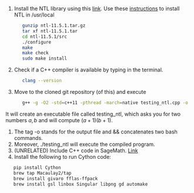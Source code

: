 1. Install the NTL library using this [link](https://libntl.org/download.html). Use these [instructions](https://libntl.org/doc/tour-unix.html) to install NTL in /usr/local
   ```bash
      gunzip ntl-11.5.1.tar.gz
      tar xf ntl-11.5.1.tar
      cd ntl-11.5.1/src
      ./configure 
      make
      make check
      sudo make install
   ```
2. Check if a C++ compiler is available by typing in the terminal.
   ```bash
      clang --version
   ```
3. Move to the cloned git repository (of this) and execute
   ```bash
      g++ -g -O2 -std=c++11 -pthread -march=native testing_ntl.cpp -o testing_ntl -lntl -lgmp -lm && ./testing_ntl
   ```
It will create an executable file called testing_ntl, which asks you for two numbers $a,b$ and will compute $(a+1)(b+1)$.
   1. The tag -o stands for the output file and && concatenates two bash commands.
   2. Moreover, ./testing_ntl will execute the compiled program.
4. (UNRELATED) Include C++ code in SageMath. [Link](https://doc.sagemath.org/html/en/thematic_tutorials/cython_interface.html#calling-code-from-a-compiled-library)
5. Install the following to run Cython code:
```bash
   pip install Cython
   brew tap Macaulay2/tap
   brew install givaro fflas-ffpack
   brew install gsl linbox Singular libpng gd automake

```
